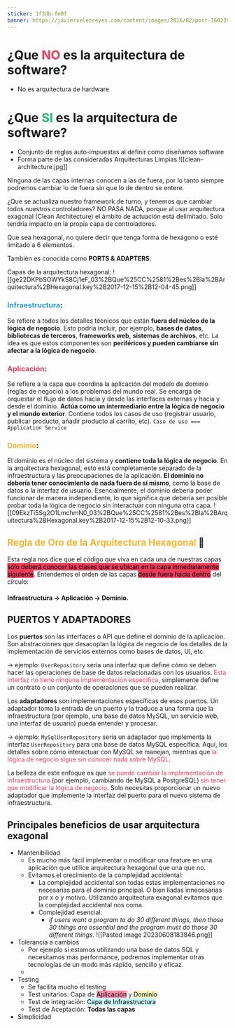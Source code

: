 ```yaml
---
sticker: 1f3db-fe0f
banner: https://javiervelezreyes.com/content/images/2016/02/post-160220.jpg
---
```

# ¿Que <span style='color:#eb3b5a'>NO</span> es la arquitectura de software?
- No es arquitectura de hardware

# ¿Que <span style='color:#20bf6b'>SI</span> es la arquitectura de software?
- Conjunto de reglas auto-impuestas al definir como diseñamos software
- Forma parte de las consideradas Arquitecturas Limpias
![[clean-architecture.jpg]]

Ninguna de las capas internas conocen a las de fuera, por lo tanto siempre podremos cambiar lo de fuera sin que lo de dentro se entere.

¿Que se actualiza nuestro framework de turno, y tenemos que cambiar todos nuestros controladores?
NO PASA NADA, porque al usar arquitectura exagonal (Clean Architecture) el ámbito de actuación está delimitado. Solo tendría impacto en la propia capa de controladores.

Que sea hexagonal, no quiere decir que tenga forma de hexágono o esté limitado a 6 elementos.

También es conocida como **PORTS & ADAPTERS**.

Capas de la arquitectura hexagonal:
![[ge22DKPbSOWYkS8Cj1eF_03%2BQue%25CC%2581%2Bes%2Bla%2BArquitectura%2BHexagonal.key%2B2017-12-15%2B12-04-45.png]]

### <span style='color:#2d98da'>Infraestructura</span>: 
Se refiere a todos los detalles técnicos que están **fuera del núcleo de la lógica de negocio**. Esto podría incluir, por ejemplo, **bases de datos**, **bibliotecas de terceros**, **frameworks web**, **sistemas de archivos**, etc. La idea es que estos componentes son **periféricos y pueden cambiarse sin afectar a la lógica de negocio**.

### <span style='color:#eb3b5a'>Aplicación</span>: 
Se refiere a la capa que coordina la aplicación del modelo de dominio (reglas de negocio) a los problemas del mundo real. Se encarga de orquestar el flujo de datos hacia y desde las interfaces externas y hacia y desde el dominio. **Actúa como un intermediario entre la lógica de negocio y el mundo exterior**.
Contiene todos los casos de uso (registrar usuario, publicar producto, añadir producto al carrito, etc).
`Caso de uso === Application Service`

### <span style='color:#f7b731'>Dominio</span>: 
El dominio es el núcleo del sistema y **contiene toda la lógica de negocio**. En la arquitectura hexagonal, esto está completamente separado de la infraestructura y las preocupaciones de la aplicación. **El dominio no debería tener conocimiento de nada fuera de sí mismo**, como la base de datos o la interfaz de usuario. Esencialmente, el dominio debería poder funcionar de manera independiente, lo que significa que debería ser posible probar toda la lógica de negocio sin interactuar con ninguna otra capa.
![[09EkzTi5Sg2O1LmchmN0_03%2BQue%25CC%2581%2Bes%2Bla%2BArquitectura%2BHexagonal.key%2B2017-12-15%2B12-10-33.png]]


## <span style='color:#f7b731'>Regla de Oro de la Arquitectura Hexagonal</span> 📝
Esta regla nos dice que el código que viva en cada una de nuestras capas <mark style='background:#eb3b5a'>sólo deberá conocer las clases que se ubican en la capa inmediatamente siguiente</mark>. Entendemos el orden de las capas <mark style='background:#eb3b5a'>desde fuera hacia dentro</mark> del círculo: 
#### Infraestructura -> Aplicación -> Dominio.

## PUERTOS Y ADAPTADORES
Los **puertos** son las interfaces o API que define el dominio de la aplicación. Son abstracciones que desacoplan la lógica de negocio de los detalles de la implementación de servicios externos como bases de datos, UI, etc.

-> ejemplo: 
`UserRepository` sería una interfaz que define cómo se deben hacer las operaciones de base de datos relacionadas con los usuarios. 
<span style='color:#eb3b5a'>Esta interfaz no tiene ninguna implementación específica</span>, simplemente define un contrato o un conjunto de operaciones que se pueden realizar.

Los **adaptadores** son implementaciones específicas de esos puertos. Un adaptador toma la entrada de un puerto y la traduce a una forma que la infraestructura (por ejemplo, una base de datos MySQL, un servicio web, una interfaz de usuario) pueda entender y procesar. 

-> ejemplo:
`MySqlUserRepository` sería un adaptador que implementa la interfaz `UserRepository` para una base de datos MySQL específica. 
Aquí, los detalles sobre cómo interactuar con MySQL se manejan, mientras que <span style='color:#eb3b5a'>la lógica de negocio sigue sin conocer nada sobre MySQL</span>.

La belleza de este enfoque es que<span style='color:#eb3b5a'> se puede cambiar la implementación de infraestructura</span> (por ejemplo, cambiando de MySQL a PostgreSQL) <span style='color:#eb3b5a'>sin tener que modificar la lógica de negocio</span>. Solo necesitas proporcionar un nuevo adaptador que implemente la interfaz del puerto para el nuevo sistema de infraestructura.






## Principales beneficios de usar arquitectura exagonal
- Mantenibilidad
	- Es mucho más fácil implementar o modificar una feature en una aplicación que utilice arquitectura hexagonal que una que no.
	- Evitamos el crecimiento de la complejidad accidental:
		- La complejidad accidental son todas estas implementaciones no necesarias para el dominio principal. O bien liadas innecesarias por x o y motivo. Utilizando arquitectura exagonal evitamos que la complejidad accidental nos coma.
		- Complejidad esencial:
			- *if users want a program to do 30 different things, then those 30 things are essential and the program must do those 30 different things.*
		![[Pasted image 20230608183846.png]]
- Tolerancia a cambios
	- Por ejemplo si estamos utilizando una base de datos SQL y necesitamos más performance, podremos implementar otras tecnologías de un modo más rápido, sencillo y eficaz.
	- 
- Testing
	- Se facilita mucho el testing
	- Test unitarios: Capa de <mark style="background: #FF5582A6;">Aplicación</mark> y <mark style="background: #FFF3A3A6;">Dominio</mark>
	- Test de integración: <mark style="background: #ABF7F7A6;">Capa de Infraestructura</mark>
	- Test de Aceptación: **Todas las capas**
- Simplicidad




